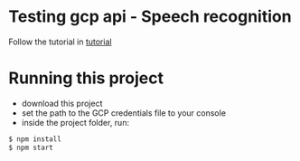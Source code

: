 # Testing gcp api - Speech recognition

Follow the tutorial in [tutorial](https://www.youtube.com/watch?v=naZ8oEKuR44)

# Running this project
- download this project 
- set the path to the GCP credentials file to your console  
- inside the project folder, run:

```sh
$ npm install
$ npm start
```
